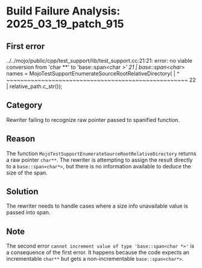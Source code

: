 # Build Failure Analysis: 2025_03_19_patch_915

## First error

../../mojo/public/cpp/test_support/lib/test_support.cc:21:21: error: no viable conversion from 'char **' to 'base::span<char *>'
   21 |   base::span<char*> names = MojoTestSupportEnumerateSourceRootRelativeDirectory(
      |                     ^       ~~~~~~~~~~~~~~~~~~~~~~~~~~~~~~~~~~~~~~~~~~~~~~~~~~~~
   22 |       relative_path.c_str());

## Category
Rewriter failing to recognize raw pointer passed to spanified function.

## Reason
The function `MojoTestSupportEnumerateSourceRootRelativeDirectory` returns a raw pointer `char**`.  The rewriter is attempting to assign the result directly to a `base::span<char*>`, but there is no information available to deduce the size of the span.

## Solution
The rewriter needs to handle cases where a size info unavailable value is passed into span.

## Note
The second error `cannot increment value of type 'base::span<char *>'` is a consequence of the first error. It happens because the code expects an incrementable `char**` but gets a non-incrementable `base::span<char*>`.